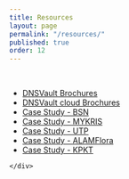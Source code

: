 ```yaml
---
title: Resources
layout: page
permalink: "/resources/"
published: true
order: 12
---
```


<div class="container">
    <div class="container" >
        <br>
        <ul class="list-group">
            <li class="list-item"><a href="/pages/docs/dnsvault.pdf" target="_blank">DNSVault Brochures</a></li>
            <li class="list-item"><a href="/pages/docs/dnsvaultcloudservice.pdf" target="_blank">DNSVault cloud Brochures</a></li>
            <li class="list-item"><a href="/pages/docs/cases/dnsvault_bsn.pdf" target="_blank">Case Study - BSN</a></li>
            <li class="list-item"><a href="/pages/docs/cases/dnsvault_mykris.pdf" target="_blank">Case Study - MYKRIS</a></li>
            <li class="list-item"><a href="/pages/docs/cases/dnsvault_utp.pdf" target="_blank">Case Study - UTP</a></li>
            <li class="list-item"><a href="/pages/docs/cases/dnsvault_alamflora.pdf" target="_blank">Case Study - ALAMFlora</a></li>
            <li class="list-item"><a href="/pages/docs/cases/dnsvault_kpkt.pdf" target="_blank">Case Study - KPKT</a></li>
        </ul>

    </div>
</div>